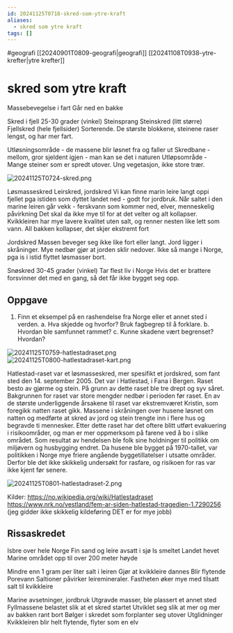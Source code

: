 ```yaml
---
id: 20241125T0718-skred-som-ytre-kraft
aliases:
  - skred som ytre kraft
tags: []
---
```


#geografi [[20240901T0809-geografi|geografi]] [[20241108T0938-ytre-krefter|ytre krefter]]

# skred som ytre kraft

Massebevegelse i fart
Går ned en bakke

Skred i fjell
25-30 grader (vinkel)
Steinsprang
Steinskred (litt større)
Fjellskred (hele fjellsider)
Sorterende. De største blokkene, steinene raser lengst, og har mer fart.

Utløsningsområde - de massene blir løsnet fra og faller ut
Skredbane - mellom, gror sjeldent igjen - man kan se det i naturen
Utløpsområde - Mange steiner som er spredt utover. Ung vegetasjon, ikke store trær.

![20241125T0724-skred.png](Assets/20241125T0724-skred.png)

Løsmasseskred
Leirskred, jordskred
Vi kan finne marin leire langt oppi fjellet pga istiden som dyttet landet ned - godt for jordbruk.
Når saltet i den marine leiren går vekk - ferskvann som kommer ned, elver, menneskelig påvirkning
Det skal da ikke mye til for at det velter og alt kollapser.
Kvikkleiren har mye lavere kvalitet uten salt, og renner nesten like lett som vann.
All bakken kollapser, det skjer ekstremt fort

Jordskred
Massen beveger seg ikke like fort eller langt.
Jord ligger i skråninger. Mye nedbør gjør at jorden sklir nedover.
Ikke så mange i Norge, pga is i istid flyttet løsmasser bort.

Snøskred
30-45 grader (vinkel)
Tar flest liv i Norge
Hvis det er brattere forsvinner det med en gang, så det får ikke bygget seg opp.

## Oppgave

1. Finn et eksempel på en rashendelse fra Norge eller et annet sted i verden.
   a. Hva skjedde og hvorfor? Bruk fagbegrep til å forklare.
   b. Hvordan ble samfunnet rammet?
   c. Kunne skadene vært begrenset? Hvordan?

![20241125T0759-hatlestadraset.png](Assets/20241125T0759-hatlestadraset.png)
![20241125T0800-hatlestadraset-kart.png](Assets/20241125T0800-hatlestadraset-kart.png)

Hatlestad-raset var et løsmasseskred, mer spesifikt et jordskred, som fant sted den 14. september 2005. Det var i Hatlestad, i Fana i Bergen. Raset besto av gjørme og stein. På grunn av dette raset ble tre drept og syv såret. Bakgrunnen for raset var store mengder nedbør i perioden før raset. En av de største underliggende årsakene til raset var ekstremværet Kristin, som foregikk natten raset gikk. Massene i skråningen over husene løsnet om natten og medførte at skred av jord og stein trengte inn i flere hus og begravde ti mennesker. Etter dette raset har det oftere blitt utført evakuering i risikoområder, og man er mer oppmerksom på farene ved å bo i slike området. Som resultat av hendelsen ble folk sine holdninger til politikk om miljøvern og husbygging endret. Da husene ble bygget på 1970-tallet, var politikken i Norge mye friere angående byggetillatelser i utsatte områder. Derfor ble det ikke skikkelig undersøkt for rasfare, og risikoen for ras var ikke kjent før senere.

![20241125T0801-hatlestadraset-2.png](Assets/20241125T0801-hatlestadraset-2.png)

Kilder:
https://no.wikipedia.org/wiki/Hatlestadraset
https://www.nrk.no/vestland/fem-ar-siden-hatlestad-tragedien-1.7290256
(jeg gidder ikke skikkelig kildeføring DET er for mye jobb)

## Rissaskredet

Isbre over hele Norge
Fin sand og leire avsatt i sjø
Is smeltet
Landet hevet
Marine området opp til over 200 meter høyde

Mindre enn 1 gram per liter salt i leiren
Gjør at kvikkleire dannes
Blir flytende
Porevann
Saltioner påvirker leiremineraler. Fastheten øker mye med tilsatt salt til kvikkleire

Marine avsetninger, jordbruk
Utgravde masser, ble plassert et annet sted
Fyllmassene belastet slik at et skred startet
Utviklet seg slik at mer og mer av bakken rant bort
Bølger i skredet som forplanter seg utover
Utglidninger
Kvikkleiren blir helt flytende, flyter som en elv
